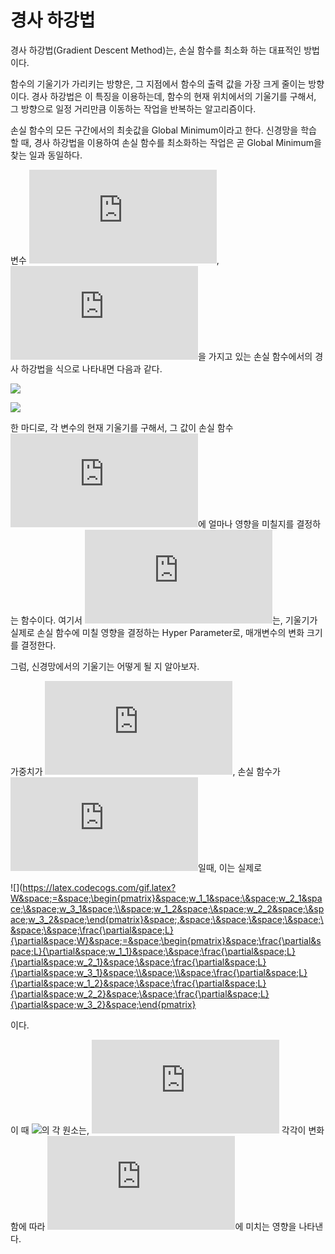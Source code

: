 # 경사 하강법

경사 하강법(Gradient Descent Method)는, 손실 함수를 최소화 하는 대표적인 방법이다.

함수의 기울기가 가리키는 방향은, 그 지점에서 함수의 출력 값을 가장 크게 줄이는 방향이다. 경사 하강법은 이 특징을 이용하는데, 함수의 현재 위치에서의 기울기를 구해서, 그 방향으로 일정 거리만큼 이동하는 작업을 반복하는 알고리즘이다.

손실 함수의 모든 구간에서의 최솟값을 Global Minimum이라고 한다. 신경망을 학습 할 때, 경사 하강법을 이용하여 손실 함수를 최소화하는 작업은 곧 Global Minimum을 찾는 일과 동일하다. 

변수 ![](https://latex.codecogs.com/gif.latex?x_0), ![](https://latex.codecogs.com/gif.latex?x_1)을 가지고 있는 손실 함수에서의 경사 하강법을 식으로 나타내면 다음과 같다.

![](https://latex.codecogs.com/gif.latex?x_0&space;=&space;x_0-\eta&space;\frac{\partial&space;f}{\partial&space;x_0})

![](https://latex.codecogs.com/gif.latex?x_0&space;=&space;x_0-\eta&space;\frac{\partial&space;f}{\partial&space;x_1})

한 마디로, 각 변수의 현재 기울기를 구해서, 그 값이 손실 함수 ![](https://latex.codecogs.com/gif.latex?f)에 얼마나 영향을 미칠지를 결정하는 함수이다. 여기서 ![](https://latex.codecogs.com/gif.latex?%5Ceta)는, 기울기가 실제로 손실 함수에 미칠 영향을 결정하는 Hyper Parameter로, 매개변수의 변화 크기를 결정한다.

그럼, 신경망에서의 기울기는 어떻게 될 지 알아보자.

가중치가 ![](https://latex.codecogs.com/gif.latex?W), 손실 함수가 ![](https://latex.codecogs.com/gif.latex?L)일때, 이는 실제로

![](https://latex.codecogs.com/gif.latex?W&space;=&space;\begin{pmatrix}&space;w_1_1&space;\&space;w_2_1&space;\&space;w_3_1&space;\\&space;w_1_2&space;\&space;w_2_2&space;\&space;w_3_2&space;\end{pmatrix}&space;,&space;\&space;\&space;\&space;\&space;\&space;\frac{\partial&space;L}{\partial&space;W}&space;=&space;\begin{pmatrix}&space;\frac{\partial&space;L}{\partial&space;w_1_1}&space;\&space;\frac{\partial&space;L}{\partial&space;w_2_1}&space;\&space;\frac{\partial&space;L}{\partial&space;w_3_1}&space;\\&space;\\&space;\frac{\partial&space;L}{\partial&space;w_1_2}&space;\&space;\frac{\partial&space;L}{\partial&space;w_2_2}&space;\&space;\frac{\partial&space;L}{\partial&space;w_3_2}&space;\end{pmatrix}

이다.

이 때 ![](https://latex.codecogs.com/gif.latex?\frac{\partial&space;L}{\partial&space;W})의 각 원소는, ![](https://latex.codecogs.com/gif.latex?w_x_y) 각각이 변화함에 따라 ![](https://latex.codecogs.com/gif.latex?L)에 미치는 영향을 나타낸다.

